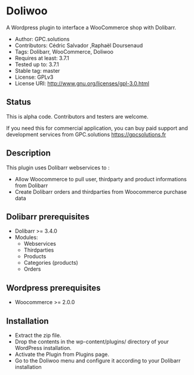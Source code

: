 Doliwoo
=======
A Wordpress plugin to interface a WooCommerce shop with Dolibarr.

* Author: GPC.solutions
* Contributors: Cédric Salvador ,Raphaël Doursenaud
* Tags: Dolibarr, WooCommerce, Doliwoo
* Requires at least: 3.7.1
* Tested up to: 3.7.1
* Stable tag: master
* License: GPLv3
* License URI: http://www.gnu.org/licenses/gpl-3.0.html

Status
------
This is alpha code. Contributors and testers are welcome.

If you need this for commercial application, you can buy paid support and development services from GPC.solutions <https://gpcsolutions.fr>

Description
-----------
This plugin uses Dolibarr webservices to :

* Allow Woocommerce to pull user, thirdparty and product informations from Dolibarr
* Create Dolibarr orders and thirdparties from Woocommerce purchase data

Dolibarr prerequisites
----------------------
* Dolibarr >= 3.4.0
* Modules:
    * Webservices
    * Thirdparties
    * Products
    * Categories (products)
    * Orders
    
Wordpress prerequisites
-----------------------
* Woocommerce >= 2.0.0

Installation
------------
* Extract the zip file.
* Drop the contents in the wp-content/plugins/ directory of your WordPress installation.
* Activate the Plugin from Plugins page.
* Go to the Doliwoo menu and configure it according to your Dolibarr installation

